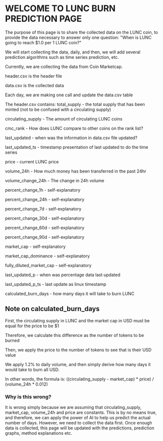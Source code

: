 # WELCOME TO LUNC BURN PREDICTION PAGE

The purpose of this page is to share the collected data on the LUNC coin, to provide the data necessary to answer only one question: "When is LUNC going to reach $1.0 per 1 LUNC coin?"

We will start collecting the data, daily, and then, we will add several prediction algorithms such as time series prediction, etc.

Currently, we are collecting the data from Coin Marketcap.

header.csv is the header file

data.csv is the collected data


Each day, we are making one call and update the data.csv table


The header.csv contains:
total_supply - the total supply that has been minted (not to be confused with a circulating supply)

circulating_supply - The amount of circulating LUNC coins

cmc_rank - How does LUNC compare to other coins on the rank list?

last_updated - when was the information in data.csv file updated?

last_updated_ts - timestamp presentation of last updated to do the time series

price - current LUNC price

volume_24h - How much money has been transferred in the past 24hr

volume_change_24h - The change in 24h volume

percent_change_1h - self-explanatory

percent_change_24h - self-explanatory

percent_change_7d - self-explanatory

percent_change_30d - self-explanatory

percent_change_60d - self-explanatory

percent_change_90d - self-explanatory

market_cap - self-explanatory

market_cap_dominance - self-explanatory

fully_diluted_market_cap - self-explanatory

last_updated_p - when was percentage data last updated

last_updated_p_ts - last update as linux timestamp

calculated_burn_days - how many days it will take to burn LUNC


## Note on calculated_burn_days

First, the circulating supply in LUNC and the market cap in USD must be equal for the price to be $1

Therefore, we calculate this difference as the number of tokens to be burned

Then, we apply the price to the number of tokens to see that is their USD value

We apply 1.2% to daily volume, and then simply derive how many days it would take to burn all USD.


In other words, the formula is:
((circulating_supply - market_cap) * price) / (volume_24h * 0.012)

### Why is this wrong?
It is wrong simply because we are assuming that circulating_supply, market_cap, volume_24h and price are constants.  This is by no means true, and therefore, we can apply the power of AI to help us predict the actual number of days.  However, we need to collect the data first. Once enough data is collected, this page will be updated with the predictions, prediction graphs, method explanations etc.


